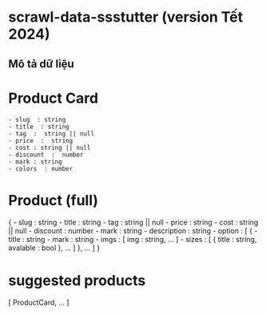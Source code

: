 # scrawl-data-ssstutter (version Tết 2024)
## Mô tả dữ liệu
# Product Card 
    - slug  : string
    - title  : string
    - tag  :  string || null
    - price  :  string
    - cost : string || null
    - discount  :  number
    - mark : string
    - colors  : number 
# Product (full)
{
    - slug  : string
    - title  : string
    - tag  :  string || null
    - price  :  string
    - cost : string || null
    - discount  :  number
    - mark : string
    - description : string
    - option : [
        {
            - title : string
            - mark : string
            - imgs : [
                img : string,
                ...
            ]
            - sizes : [
                {
                    title : string,
                    avalable : bool
                },
                ...
            ]
        },
        ...
    ]
}



# suggested products 
[
    ProductCard,
    ...
]